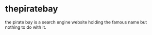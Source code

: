 # thepiratebay
the pirate bay is a search engine website holding the famous name but nothing to do with it.

